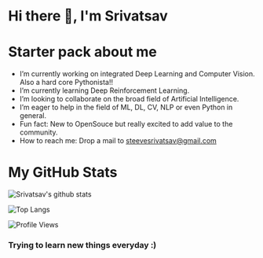# Hi there 👋, I'm Srivatsav

# Starter pack about me

- I’m currently working on integrated Deep Learning and Computer Vision. Also a hard core Pythonista!!
- I’m currently learning Deep Reinforcement Learning.
- I’m looking to collaborate on the broad field of Artificial Intelligence.
- I’m eager to help in the field of ML, DL, CV, NLP or even Python in general.
- Fun fact: New to OpenSouce but really excited to add value to the community.
- How to reach me: Drop a mail to steevesrivatsav@gmail.com

# My GitHub Stats

![Srivatsav's github stats](https://github-readme-stats.vercel.app/api?username=vat0599&theme=tokyonight)

![Top Langs](https://github-readme-stats.vercel.app/api/top-langs/?username=vat0599&layout=compact)

![Profile Views](https://komarev.com/ghpvc/?username=vat0599&color=brightgreen&style=plastic)

### Trying to learn new things everyday :)
<!--
**vat0599/vat0599** is a ✨ _special_ ✨ repository because its `README.md` (this file) appears on your GitHub profile.

Here are some ideas to get you started:

- 🔭 I’m currently working on ...
- 🌱 I’m currently learning ...
- 👯 I’m looking to collaborate on ...
- 🤔 I’m looking for help with ...
- 💬 Ask me about ...
- 📫 How to reach me: ...
- 😄 Pronouns: ...
- ⚡ Fun fact: ...
-->
